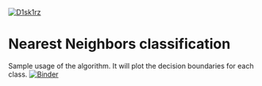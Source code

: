  [![D1sk1rz](https://circleci.com/gh/D1sk1rz/nnc.svg?style=shield)](https://circleci.com/gh/D1sk1rz/DZ)
 # Nearest Neighbors classification
 Sample usage of the algorithm.
 It will plot the decision boundaries for each class.
[![Binder](https://mybinder.org/badge_logo.svg)](https://mybinder.org/v2/gh/D1sk1rz/DZ/binder-integration?filepath=Untitled.ipynb)
